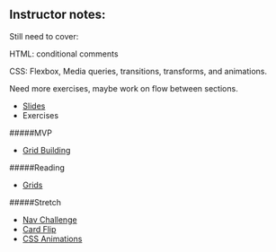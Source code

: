 ## Instructor notes: 

Still need to cover:

HTML: conditional comments

CSS: Flexbox, Media queries, transitions, transforms, and animations.

Need more exercises, maybe work on flow between sections.


* [Slides](https://docs.google.com/presentation/d/1omsUSz7UPV9mf-yPNMrhA99K1shQjvcxTvHN94xvu3k/edit?usp=sharing) 
* Exercises

#####MVP 
* [Grid Building](https://github.com/gSchool/css-grid-building)

#####Reading 
* [Grids](http://gridbyexample.com/what/)

#####Stretch 
* [Nav Challenge](https://github.com/gSchool/css-nav-challenge)
* [Card Flip](https://github.com/gSchool/css-card-flip)
* [CSS Animations]( https://github.com/gSchool/css-animations)


